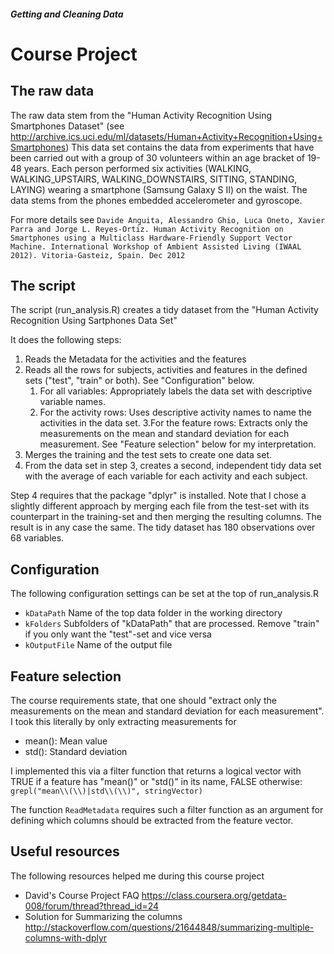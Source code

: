 ##### Getting and Cleaning Data
# Course Project

## The raw data
The raw data stem from the "Human Activity Recognition Using Smartphones Dataset" (see http://archive.ics.uci.edu/ml/datasets/Human+Activity+Recognition+Using+Smartphones)
This data set contains the data from experiments that have been carried out with a group of 30 volunteers within an age bracket of 19-48 years. Each person performed six activities (WALKING, WALKING_UPSTAIRS, WALKING_DOWNSTAIRS, SITTING, STANDING, LAYING) wearing a smartphone (Samsung Galaxy S II) on the waist. The data stems from the phones embedded accelerometer and gyroscope.

For more details see `Davide Anguita, Alessandro Ghio, Luca Oneto, Xavier Parra and Jorge L. Reyes-Ortiz. Human Activity Recognition on Smartphones using a Multiclass Hardware-Friendly Support Vector Machine. International Workshop of Ambient Assisted Living (IWAAL 2012). Vitoria-Gasteiz, Spain. Dec 2012`

## The script
The script (run_analysis.R) creates a tidy dataset from the "Human Activity Recognition Using Sartphones Data Set"

It does the following steps:

1. Reads the Metadata for the activities and the features
2. Reads all the rows for subjects, activities and features in the defined sets ("test", "train" or both). See "Configuration" below.
	1. For all variables: Appropriately labels the data set with descriptive variable names. 
	2. For the activity rows: Uses descriptive activity names to name the activities in the data set.
	3.For the feature rows: Extracts only the measurements on the mean and standard deviation for each measurement. See "Feature selection" below for my interpretation.
3. Merges the training and the test sets to create one data set.
4. From the data set in step 3, creates a second, independent tidy data set with the average of each variable for each activity and each subject.

Step 4 requires that the package "dplyr" is installed. 
Note that I chose a slightly different approach by merging each file from the test-set with its counterpart in the training-set and then merging the resulting columns. 
The result is in any case the same. The tidy dataset has 180 observations over 68 variables.

## Configuration
The following configuration settings can be set at the top of run_analysis.R

* `kDataPath` Name of the top data folder in the working directory
* `kFolders` Subfolders of "kDataPath" that are processed. Remove "train" if you only want the "test"-set and vice versa
* `kOutputFile` Name of the output file

## Feature selection
The course requirements state, that one should "extract only the measurements on the mean and standard deviation for each measurement". 
I took this literally by only extracting measurements for

* mean(): Mean value
* std(): Standard deviation

I implemented this via a filter function that returns a logical vector with TRUE if a feature has "mean()" or "std()" in its name, FALSE otherwise:
`grepl("mean\\(\\)|std\\(\\)", stringVector)`

The function `ReadMetadata` requires such a filter function as an argument for defining which columns should be extracted from the feature vector. 

## Useful resources
The following resources helped me during this course project
* David's Course Project FAQ https://class.coursera.org/getdata-008/forum/thread?thread_id=24
* Solution for Summarizing the columns http://stackoverflow.com/questions/21644848/summarizing-multiple-columns-with-dplyr

